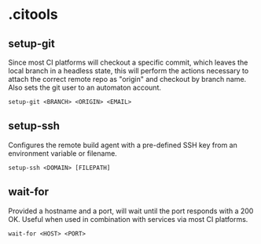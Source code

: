 # .citools

## setup-git
Since most CI platforms will checkout a specific commit, which leaves the local branch in a headless state, this will perform the actions necessary to attach the correct remote repo as "origin" and checkout by branch name. Also sets the git user to an automaton account.
```
setup-git <BRANCH> <ORIGIN> <EMAIL>
```

## setup-ssh
Configures the remote build agent with a pre-defined SSH key from an environment variable or filename.
```
setup-ssh <DOMAIN> [FILEPATH]
```

## wait-for
Provided a hostname and a port, will wait until the port responds with a 200 OK. Useful when used in combination with services via most CI platforms.
```
wait-for <HOST> <PORT>
```
